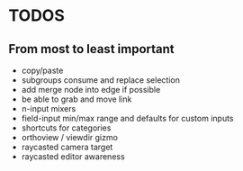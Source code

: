 
# TODOS
## From most to least important
- copy/paste
- subgroups consume and replace selection
- add merge node into edge if possible
- be able to grab and move link
- n-input mixers
- field-input min/max range and defaults for custom inputs
- shortcuts for categories
- orthoview / viewdir gizmo
- raycasted camera target
- raycasted editor awareness